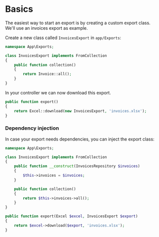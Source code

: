 # Basics

The easiest way to start an export is by creating a custom export class. We'll use an invoices export as example.

Create a new class called `InvoicesExport` in `app/Exports`:

```php
namespace App\Exports;

class InvoicesExport implements FromCollection
{
    public function collection()
    {
        return Invoice::all();
    }
}
```

In your controller we can now download this export.

```php
public function export() 
{
    return Excel::download(new InvoicesExport, 'invoices.xlsx');
}
```

### Dependency injection

In case your export needs dependencies, you can inject the export class:

```php
namespace App\Exports;

class InvoicesExport implements FromCollection
{
    public function __construct(InvoicesRepository $invoices)
    {
        $this->invoices = $invoices;
    }

    public function collection()
    {
        return $this->invoices->all();
    }
}
```

```php
public function export(Excel $excel, InvoicesExport $export) 
{
    return $excel->download($export, 'invoices.xlsx');
}
```